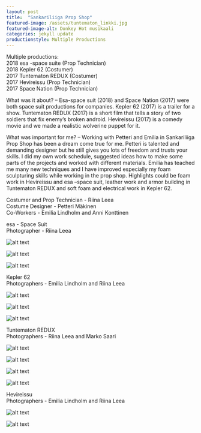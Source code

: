 ```yaml
---
layout: post
title:  "Sankariliiga Prop Shop"
featured-image: /assets/tuntematon_linkki.jpg
featured-image-alt: Donkey Hot musikaali 
categories: jekyll update
productionstyle: Multiple Productions
---
```

  Multiple productions:  
   2018 esa -space suite (Prop Technician)  
   2018 Kepler 62 (Costumer)  
   2017 Tuntematon REDUX (Costumer)  
   2017 Hevireissu (Prop Technician)  
   2017 Space Nation (Prop Technician)  

  What was it about? – Esa-space suit (2018) and Space Nation (2017) were both space suit productions for companies. Kepler 62 (2017) is a trailer for a show. Tuntematon REDUX (2017) is a short film that tells a story of two soldiers that fix enemy’s broken android. Hevireissu (2017) is a comedy movie and we made a realistic wolverine puppet for it. 

  What was important for me? – Working with Petteri and Emilia in Sankariliiga Prop Shop has been a dream come true for me. Petteri is talented and demanding designer but he still gives you lots of freedom and trusts your skills. I did my own work schedule, suggested ideas how to make some parts of the projects and worked with different materials. Emilia has teached me many new techniques and I have improved especially my foam sculpturing skills while working in the prop shop. Highlights could be foam work in Hevireissu and esa –space suit, leather work and armor building in Tuntematon REDUX and soft foam and electrical work in Kepler 62.

  Costumer and Prop Technician - Riina Leea  
  Costume Designer - Petteri Mäkinen  
  Co-Workers - Emilia Lindholm and Anni Konttinen  

  esa - Space Suit  
  Photographer - Riina Leea  

![alt text](/assets/projects/liiga1.jpg)

![alt text](/assets/projects/liiga2.jpg)

![alt text](/assets/projects/liiga3.jpg)

  Kepler 62  
  Photographers - Emilia Lindholm and Riina Leea  

![alt text](/assets/projects/liiga4.jpg)

![alt text](/assets/projects/liiga5.jpg)

![alt text](/assets/projects/liiga6.jpg)

  Tuntematon REDUX  
  Photographers - Riina Leea and Marko Saari  

![alt text](/assets/projects/liiga7.jpg)

![alt text](/assets/projects/liiga8.jpg)

![alt text](/assets/projects/liiga9.jpg)

![alt text](/assets/projects/liiga10.jpg)

  Hevireissu  
  Photographers - Emilia Lindholm and Riina Leea  

![alt text](/assets/projects/liiga11.jpg)

![alt text](/assets/projects/liiga12.jpg)